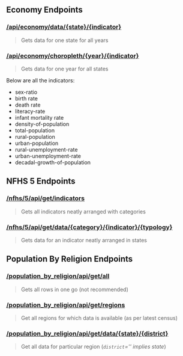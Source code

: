 ## Economy Endpoints

### [/api/economy/data/{state}/{indicator}](https://chartify.in/api/economy/data/India/literacy-rate)

> Gets data for one state for all years

### [/api/economy/choropleth/{year}/{indicator}](https://chartify.in/api/economy/choropleth/2018/urban-unemployment-rate/total)

> Gets data for one year for all states

Below are all the indicators:

* sex-ratio
* birth rate
* death rate
* literacy-rate
* infant mortality rate
* density-of-population
* total-population
* rural-population
* urban-population
* rural-unemployment-rate
* urban-unemployment-rate
* decadal-growth-of-population


## NFHS 5 Endpoints

### [/nfhs/5/api/get/indicators](https://statsindia.herokuapp.com/nfhs/5/api/get/indicators)

> Gets all indicators neatly arranged with categories 

### <a href='https://statsindia.herokuapp.com/nfhs/5/api/get/data/Tobacco%20Use%20and%20Alcohol%20Consumption%20among%20Adults%20(age%2015%20years%20and%20above)/Women%20age%2015%20years%20and%20above%20who%20consume%20alcohol%20(%)/urban'>/nfhs/5/api/get/data/{category}/{indicator}/{typology}</a>

> Gets data for an indicator neatly arranged in states

## Population By Religion Endpoints

### [/population_by_religion/api/get/all](https://statsindia.herokuapp.com/population_by_religion/api/get/all)

> Gets all rows in one go (not recommended)

### [/population_by_religion/api/get/regions](https://statsindia.herokuapp.com/population_by_religion/api/get/regions)

> Get all regions for which data is available (as per latest census)

### <a href="https://statsindia.herokuapp.com/population_by_religion/api/get/data/Madhya Pradesh/Indore">/population_by_religion/api/get/data/{state}/{district}</a>

> Get all data for particular region (*`district`='' implies state*)
  
